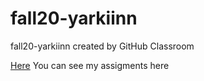 # fall20-yarkiinn
fall20-yarkiinn created by GitHub Classroom


[Here](https://bu-ie-582.github.io/fall20-yarkiinn/) You can see my assigments here
